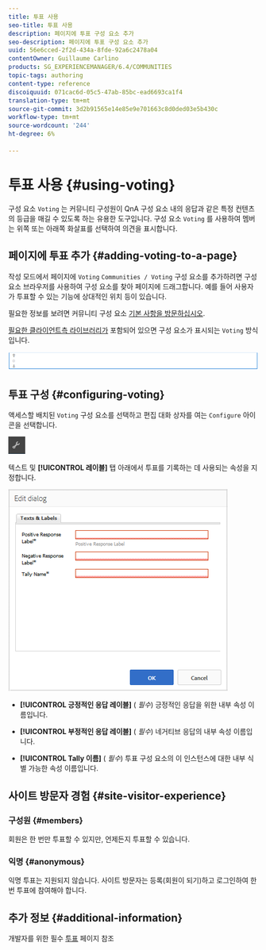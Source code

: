 ```yaml
---
title: 투표 사용
seo-title: 투표 사용
description: 페이지에 투표 구성 요소 추가
seo-description: 페이지에 투표 구성 요소 추가
uuid: 56e6cced-2f2d-434a-8fde-92a6c2478a04
contentOwner: Guillaume Carlino
products: SG_EXPERIENCEMANAGER/6.4/COMMUNITIES
topic-tags: authoring
content-type: reference
discoiquuid: 071cac6d-05c5-47ab-85bc-ead6693ca1f4
translation-type: tm+mt
source-git-commit: 3d2b91565e14e85e9e701663c8d0ded03e5b430c
workflow-type: tm+mt
source-wordcount: '244'
ht-degree: 6%

---
```



# 투표 사용 {#using-voting}

구성 요소 `Voting` 는 커뮤니티 구성원이 QnA 구성 요소 내의 응답과 같은 특정 컨텐츠의 등급을 매길 수 있도록 하는 유용한 도구입니다. 구성 요소 `Voting` 를 사용하여 멤버는 위쪽 또는 아래쪽 화살표를 선택하여 의견을 표시합니다.

## 페이지에 투표 추가 {#adding-voting-to-a-page}

작성 모드에서 페이지에 `Voting` `Communities / Voting` 구성 요소를 추가하려면 구성 요소 브라우저를 사용하여 구성 요소를 찾아 페이지에 드래그합니다. 예를 들어 사용자가 투표할 수 있는 기능에 상대적인 위치 등이 있습니다.

필요한 정보를 보려면 커뮤니티 구성 요소 [기본 사항을 방문하십시오](basics.md).

[필요한 클라이언트측 라이브러리가](essentials-voting.md#essentials-for-client-side) 포함되어 있으면 구성 요소가 표시되는 `Voting` 방식입니다.

![chlimage_1-307](assets/chlimage_1-307.png)

## 투표 구성 {#configuring-voting}

액세스할 배치된 `Voting` 구성 요소를 선택하고 편집 대화 상자를 여는 `Configure` 아이콘을 선택합니다.

![chlimage_1-308](assets/chlimage_1-308.png)

텍스트 및 **[!UICONTROL 레이블]** 탭 아래에서 투표를 기록하는 데 사용되는 속성을 지정합니다.

![chlimage_1-309](assets/chlimage_1-309.png)

* **[!UICONTROL 긍정적인 응답 레이블]**
(
*필수*) 긍정적인 응답을 위한 내부 속성 이름입니다.

* **[!UICONTROL 부정적인 응답 레이블]**
(
*필수*) 네거티브 응답의 내부 속성 이름입니다.

* **[!UICONTROL Tally 이름]**
(
*필수*) 투표 구성 요소의 이 인스턴스에 대한 내부 식별 가능한 속성 이름입니다.

## 사이트 방문자 경험 {#site-visitor-experience}

### 구성원 {#members}

회원은 한 번만 투표할 수 있지만, 언제든지 투표할 수 있습니다.

### 익명 {#anonymous}

익명 투표는 지원되지 않습니다. 사이트 방문자는 등록(회원이 되기)하고 로그인하여 한 번 투표에 참여해야 합니다.

## 추가 정보 {#additional-information}

개발자를 위한 필수 [투표](essentials-voting.md) 페이지 참조
